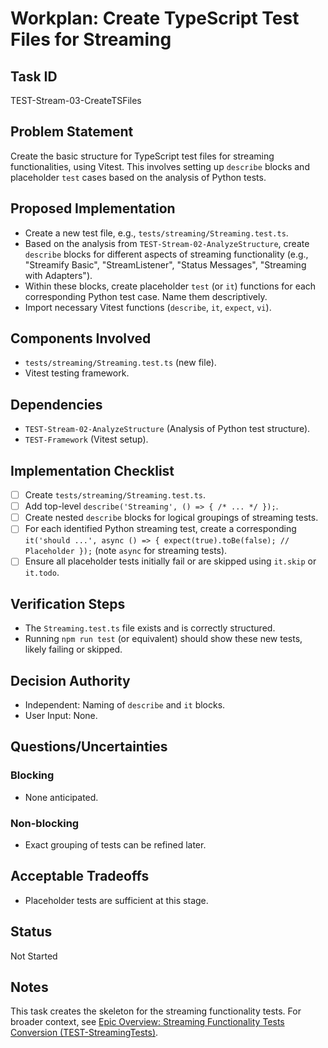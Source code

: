 # Workplan: Create TypeScript Test Files for Streaming

## Task ID
TEST-Stream-03-CreateTSFiles

## Problem Statement
Create the basic structure for TypeScript test files for streaming functionalities, using Vitest. This involves setting up `describe` blocks and placeholder `test` cases based on the analysis of Python tests.

## Proposed Implementation
- Create a new test file, e.g., `tests/streaming/Streaming.test.ts`.
- Based on the analysis from `TEST-Stream-02-AnalyzeStructure`, create `describe` blocks for different aspects of streaming functionality (e.g., "Streamify Basic", "StreamListener", "Status Messages", "Streaming with Adapters").
- Within these blocks, create placeholder `test` (or `it`) functions for each corresponding Python test case. Name them descriptively.
- Import necessary Vitest functions (`describe`, `it`, `expect`, `vi`).

## Components Involved
- `tests/streaming/Streaming.test.ts` (new file).
- Vitest testing framework.

## Dependencies
- `TEST-Stream-02-AnalyzeStructure` (Analysis of Python test structure).
- `TEST-Framework` (Vitest setup).

## Implementation Checklist
- [ ] Create `tests/streaming/Streaming.test.ts`.
- [ ] Add top-level `describe('Streaming', () => { /* ... */ });`.
- [ ] Create nested `describe` blocks for logical groupings of streaming tests.
- [ ] For each identified Python streaming test, create a corresponding `it('should ...', async () => { expect(true).toBe(false); // Placeholder });` (note `async` for streaming tests).
- [ ] Ensure all placeholder tests initially fail or are skipped using `it.skip` or `it.todo`.

## Verification Steps
- The `Streaming.test.ts` file exists and is correctly structured.
- Running `npm run test` (or equivalent) should show these new tests, likely failing or skipped.

## Decision Authority
- Independent: Naming of `describe` and `it` blocks.
- User Input: None.

## Questions/Uncertainties
### Blocking
- None anticipated.
### Non-blocking
- Exact grouping of tests can be refined later.

## Acceptable Tradeoffs
- Placeholder tests are sufficient at this stage.

## Status
Not Started

## Notes
This task creates the skeleton for the streaming functionality tests.
For broader context, see [Epic Overview: Streaming Functionality Tests Conversion (TEST-StreamingTests)](../../docs/planning/workplans/TEST-StreamingTests.md).